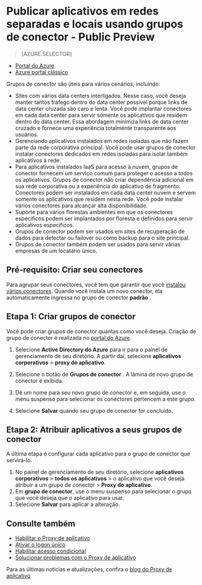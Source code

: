 <properties
    pageTitle="Trabalhando com conectores de Proxy de aplicativo do Azure AD | Microsoft Azure"
    description="Discute como criar e gerenciar grupos de conectores na Proxy de aplicativo do Azure AD."
    services="active-directory"
    documentationCenter=""
    authors="kgremban"
    manager="femila"
    editor=""/>

<tags
    ms.service="active-directory"
    ms.workload="identity"
    ms.tgt_pltfrm="na"
    ms.devlang="na"
    ms.topic="article"
    ms.date="09/09/2016"
    ms.author="kgremban"/>


# <a name="publish-applications-on-separate-networks-and-locations-using-connector-groups---public-preview"></a>Publicar aplicativos em redes separadas e locais usando grupos de conector - Public Preview

> [AZURE.SELECTOR]
- [Portal do Azure](active-directory-application-proxy-connectors-azure-portal.md)
- [Azure portal clássico](active-directory-application-proxy-connectors.md)


Grupos de conector são úteis para vários cenários, incluindo:

- Sites com vários data centers interligados. Nesse caso, você deseja manter tantos tráfego dentro do data center possível porque links de data center cruzada são caro e lenta. Você pode implantar conectores em cada data center para servir somente os aplicativos que residem dentro do data center. Essa abordagem minimiza links de data center cruzado e fornece uma experiência totalmente transparente aos usuários.
- Gerenciando aplicativos instalados em redes isoladas que não fazem parte da rede corporativa principal. Você pode usar grupos de conector instalar conectores dedicados em redes isoladas para isolar também aplicativos à rede.
- Para aplicativos instalados IaaS para acesso à nuvem, grupos de conector fornecem um serviço comum para proteger o acesso a todos os aplicativos. Grupos de conector não criar dependência adicional em sua rede corporativa ou a experiência do aplicativo de fragmento. Conectores podem ser instalados em cada data center nuvem e servem somente os aplicativos que residem nesta rede. Você pode instalar vários conectores para alcançar alta disponibilidade.
- Suporte para vários florestas ambientes em que os conectores específicos podem ser implantados por floresta e definidos para servir aplicativos específicos.
- Grupos de conector podem ser usados em sites de recuperação de dados para detectar ou failover ou como backup para o site principal.
- Grupos de conector também podem ser usados para servir várias empresas de um locatário único.

## <a name="prerequisite-create-your-connectors"></a>Pré-requisito: Criar seu conectores
Para agrupar seus conectores, você tem que garantir que você [instalou vários conectores](active-directory-application-proxy-enable.md). Quando você instala um novo conector, ela automaticamente ingressa no grupo de conector **padrão** .

## <a name="step-1-create-connector-groups"></a>Etapa 1: Criar grupos de conector
Você pode criar grupos de conector quantas como você deseja. Criação de grupo de conector é realizada no [portal do Azure](https://portal.azure.com).

1. Selecione **Active Directory do Azure** para ir para o painel de gerenciamento de seu diretório. A partir daí, selecione **aplicativos corporativos** > **proxy do aplicativo**.

2. Selecione o botão de **Grupos de conector** . A lâmina de novo grupo de conector é exibida.

3. Dê um nome para seu novo grupo de conector e, em seguida, use o menu suspenso para selecionar os conectores pertencem a este grupo.

4. Selecione **Salvar** quando seu grupo de conector for concluído.

## <a name="step-2-assign-applications-to-your-connector-groups"></a>Etapa 2: Atribuir aplicativos a seus grupos de conector
A última etapa é configurar cada aplicativo para o grupo de conector que servirá-lo.

1. No painel de gerenciamento de seu diretório, selecione **aplicativos corporativos** > **todos os aplicativos** > o aplicativo que você deseja atribuir a um grupo de conector > **Proxy do aplicativo**.
2. Em **grupo de conector**, use o menu suspenso para selecionar o grupo que você deseja que o aplicativo para usar.
3. Selecione **Salvar** para aplicar a alteração.


## <a name="see-also"></a>Consulte também

- [Habilitar o Proxy de aplicativo](active-directory-application-proxy-enable.md)
- [Ativar o logon único](active-directory-application-proxy-sso-using-kcd.md)
- [Habilitar acesso condicional](active-directory-application-proxy-conditional-access.md)
- [Solucionar problemas com o Proxy de aplicativo](active-directory-application-proxy-troubleshoot.md)

Para as últimas notícias e atualizações, confira o [blog do Proxy de aplicativo](http://blogs.technet.com/b/applicationproxyblog/)
